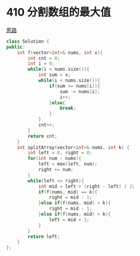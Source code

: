 # 410 分割数组的最大值

[思路](https://labuladong.online/algo/frequency-interview/binary-search-in-action/#%E4%BE%8B%E9%A2%98%E4%B8%89%E3%80%81%E5%88%86%E5%89%B2%E6%95%B0%E7%BB%84)

```C++
class Solution {
public:
    int f(vector<int>& nums, int x){
        int cnt = 0;
        int i = 0;
        while(i < nums.size()){
            int sum = x;
            while(i < nums.size()){
                if(sum >= nums[i]){
                    sum -= nums[i];
                    i++;
                }else{
                    break;
                }
            }
            cnt++;
        }
        return cnt;
    }
    int splitArray(vector<int>& nums, int k) {
        int left = 0, right = 0;
        for(int num : nums){
            left = max(left, num);
            right += num;
        }
        while(left <= right){
            int mid = left + (right - left) / 2;
            if(f(nums, mid) == k){
                right = mid - 1;
            }else if(f(nums, mid) < k){
                right = mid - 1;
            }else if(f(nums, mid) > k){
                left = mid + 1;
            }
        }
        return left;
    }
};
```